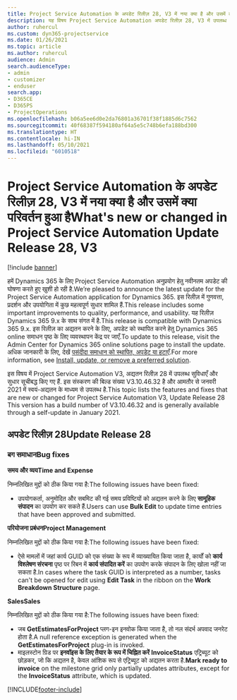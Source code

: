 ```yaml
---
title: Project Service Automation के अपडेट रिलीज़ 28, V3 में नया क्या है और उसमें क्या परिवर्तन हुआ है
description: यह विषय Project Service Automation अपडेट रिलीज़ 28, V3 में उपलब्ध सुविधाओं और सुधारों को सूचीबद्ध करता है.
author: ruhercul
ms.custom: dyn365-projectservice
ms.date: 01/26/2021
ms.topic: article
ms.author: ruhercul
audience: Admin
search.audienceType:
- admin
- customizer
- enduser
search.app:
- D365CE
- D365PS
- ProjectOperations
ms.openlocfilehash: b06a5ee6d0e2da76801a36701f38f1885d6c7562
ms.sourcegitcommit: 40f68387f594180af64a5e5c748b6efa188bd300
ms.translationtype: HT
ms.contentlocale: hi-IN
ms.lasthandoff: 05/10/2021
ms.locfileid: "6010518"
---
```

# <a name="whats-new-or-changed-in-project-service-automation-update-release-28-v3"></a><span data-ttu-id="56617-103">Project Service Automation के अपडेट रिलीज़ 28, V3 में नया क्या है और उसमें क्या परिवर्तन हुआ है</span><span class="sxs-lookup"><span data-stu-id="56617-103">What's new or changed in Project Service Automation Update Release 28, V3</span></span>

[!include [banner](../includes/psa-now-project-operations.md)]

<span data-ttu-id="56617-104">हमें Dynamics 365 के लिए Project Service Automation अनुप्रयोग हेतु नवीनतम अपडेट की घोषणा करते हुए खुशी हो रही है.</span><span class="sxs-lookup"><span data-stu-id="56617-104">We’re pleased to announce the latest update for the Project Service Automation application for Dynamics 365.</span></span> <span data-ttu-id="56617-105">इस रिलीज़ में गुणवत्ता, प्रदर्शन और उपयोगिता में कुछ महत्वपूर्ण सुधार शामिल हैं.</span><span class="sxs-lookup"><span data-stu-id="56617-105">This release includes some important improvements to quality, performance, and usability.</span></span> <span data-ttu-id="56617-106">यह रिलीज़ Dynamics 365 9.x के साथ संगत में है.</span><span class="sxs-lookup"><span data-stu-id="56617-106">This release is compatible with Dynamics 365 9.x.</span></span> <span data-ttu-id="56617-107">इस रिलीज़ का अद्यतन करने के लिए, अपडेट को स्थापित करने हेतु Dynamics 365 online समाधन पृष्ठ के लिए व्यवस्थापन केंद्र पर जाएँ.</span><span class="sxs-lookup"><span data-stu-id="56617-107">To update to this release, visit the Admin Center for Dynamics 365 online solutions page to install the update.</span></span> <span data-ttu-id="56617-108">अधिक जानकारी के लिए, देखें [पसंदीदा समाधान को स्थापित, अपडेट या हटाएँ](/power-platform/admin/install-remove-preferred-solution).</span><span class="sxs-lookup"><span data-stu-id="56617-108">For more information, see [Install, update, or remove a preferred solution](/power-platform/admin/install-remove-preferred-solution).</span></span>

<span data-ttu-id="56617-109">इस विषय में Project Service Automation V3, अद्यतन रिलीज़ 28 में उपलब्ध सुविधाएँ और सुधार सूचीबद्ध किए गए हैं. इस संस्करण की बिल्ड संख्या V3.10.46.32 है और आमतौर से जनवरी 2021 में स्वयं-अद्यतन के माध्यम से उपलब्ध है.</span><span class="sxs-lookup"><span data-stu-id="56617-109">This topic lists the features and fixes that are new or changed for Project Service Automation V3, Update Release 28 This version has a build number of V3.10.46.32 and is generally available through a self-update in January 2021.</span></span>

## <a name="update-release-28"></a><span data-ttu-id="56617-110">अपडेट रिलीज़ 28</span><span class="sxs-lookup"><span data-stu-id="56617-110">Update Release 28</span></span>

### <a name="bug-fixes"></a><span data-ttu-id="56617-111">बग समाधान</span><span class="sxs-lookup"><span data-stu-id="56617-111">Bug fixes</span></span>

<span data-ttu-id="56617-112">**समय और व्यय**</span><span class="sxs-lookup"><span data-stu-id="56617-112">**Time and Expense**</span></span>

<span data-ttu-id="56617-113">निम्नलिखित मुद्दों को ठीक किया गया है:</span><span class="sxs-lookup"><span data-stu-id="56617-113">The following issues have been fixed:</span></span>

- <span data-ttu-id="56617-114">उपयोगकर्ता, अनुमोदित और सबमिट की गई समय प्रविष्टियों को अद्यतन करने के लिए **सामूहिक संपादन** का उपयोग कर सकते हैं.</span><span class="sxs-lookup"><span data-stu-id="56617-114">Users can use **Bulk Edit** to update time entries that have been approved and submitted.</span></span>

<span data-ttu-id="56617-115">**परियोजना प्रबंधन**</span><span class="sxs-lookup"><span data-stu-id="56617-115">**Project Management**</span></span>

<span data-ttu-id="56617-116">निम्नलिखित मुद्दों को ठीक किया गया है:</span><span class="sxs-lookup"><span data-stu-id="56617-116">The following issues have been fixed:</span></span>

- <span data-ttu-id="56617-117">ऐसे मामलों में जहां कार्य GUID को एक संख्या के रूप में व्याख्यायित किया जाता है, कार्यों को **कार्य विश्लेषण संरचना** पृष्ठ पर रिबन में **कार्य संपादित करें** का उपयोग करके संपादन के लिए खोला नहीं जा सकता है.</span><span class="sxs-lookup"><span data-stu-id="56617-117">In cases where the task GUID is interpreted as a number, tasks can't be opened for edit using **Edit Task** in the ribbon on the **Work Breakdown Structure** page.</span></span>

<span data-ttu-id="56617-118">**Sales**</span><span class="sxs-lookup"><span data-stu-id="56617-118">**Sales**</span></span>

<span data-ttu-id="56617-119">निम्नलिखित मुद्दों को ठीक किया गया है:</span><span class="sxs-lookup"><span data-stu-id="56617-119">The following issues have been fixed:</span></span>

- <span data-ttu-id="56617-120">जब **GetEstimatesForProject** प्लग-इन इनवोक किया जाता है, तो नल संदर्भ अपवाद जनरेट होता है.</span><span class="sxs-lookup"><span data-stu-id="56617-120">A null reference exception is generated when the **GetEstimatesForProject** plug-in is invoked.</span></span>
- <span data-ttu-id="56617-121">माइलस्टोन ग्रिड पर **इनवॉइस के लिए तैयार के रूप में चिह्नित करें** **InvoiceStatus** एट्रिब्यूट को छोड़कर, जो कि अद्यतन है, केवल आंशिक रूप से एट्रिब्यूट को अद्यतन करता है.</span><span class="sxs-lookup"><span data-stu-id="56617-121">**Mark ready to invoice** on the milestone grid only partially updates attributes, except for the **InvoiceStatus** attribute, which is updated.</span></span>



[!INCLUDE[footer-include](../includes/footer-banner.md)]